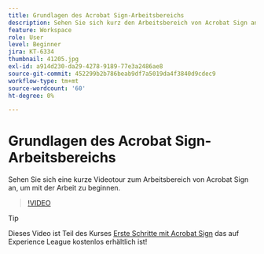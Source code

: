 ```yaml
---
title: Grundlagen des Acrobat Sign-Arbeitsbereichs
description: Sehen Sie sich kurz den Arbeitsbereich von Acrobat Sign an, um zu beginnen
feature: Workspace
role: User
level: Beginner
jira: KT-6334
thumbnail: 41205.jpg
exl-id: a914d230-da29-4278-9189-77e3a2486ae8
source-git-commit: 452299b2b786beab9df7a5019da4f3840d9cdec9
workflow-type: tm+mt
source-wordcount: '60'
ht-degree: 0%

---
```


# Grundlagen des Acrobat Sign-Arbeitsbereichs

Sehen Sie sich eine kurze Videotour zum Arbeitsbereich von Acrobat Sign an, um mit der Arbeit zu beginnen.

>[!VIDEO](https://video.tv.adobe.com/v/41205?quality=12&learn=on&hidetitle=true)

>[!TIP]
>
>Dieses Video ist Teil des Kurses [Erste Schritte mit Acrobat Sign](https://experienceleague.adobe.com/?recommended=Sign-U-1-2020.1) das auf Experience League kostenlos erhältlich ist!

